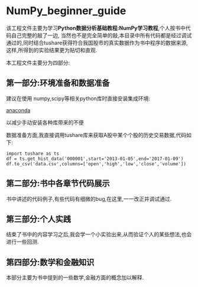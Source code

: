 # NumPy_beginner_guide
该工程文件主要为学习**Python数据分析基础教程:NumPy学习教程**,个人按书中代码自己完整的敲了一边,
当然也不是完全简单的敲,本目录中所有代码都是经过调试通过的,同时结合tushare获得符合我国股市的真实数据作为书中程序的数据来源,
这样,所得到的实验结果更为贴切和直观.

本工程文件主要分为四部分:

## 第一部分:环境准备和数据准备
建议在使用 numpy,scipy等相关python库时直接安装集成环境:

[anaconda](https://www.continuum.io/anaconda-overview)

以减少手动安装各种库带来的不便

数据准备方面,我直接调用tushare库来获取A股中某个个股的历史交易数据,代码如下:

```
import tushare as ts
df = ts.get_hist_data('000001',start='2013-01-05',end='2017-01-09')
df.to_csv('data.csv',columns=['open','high','low','close','volume'])
```

## 第二部分:书中各章节代码展示
书中讲述的代码例子,有些代码有细微的bug,在这里,一一改正并调试通过.

## 第三部分:个人实践
结束了书中的内容学习之后,我会学一个小实验出来,从而验证个人的某些想法,也会进行一些回测.

## 第四部分:数学和金融知识
本部分主要为书中提到的一些数学,金融方面的概念加以解释.
